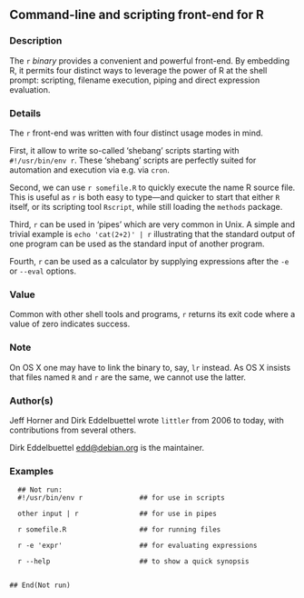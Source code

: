 ## Command-line and scripting front-end for R

### Description

The `r` *binary* provides a convenient and powerful front-end. By
embedding R, it permits four distinct ways to leverage the power of R at
the shell prompt: scripting, filename execution, piping and direct
expression evaluation.

### Details

The `r` front-end was written with four distinct usage modes in mind.

First, it allow to write so-called ‘shebang’ scripts starting with
`#!/usr/bin/env r`. These ‘shebang’ scripts are perfectly suited for
automation and execution via e.g. via `cron`.

Second, we can use `r somefile.R` to quickly execute the name R source
file. This is useful as `r` is both easy to type—and quicker to start
that either `R` itself, or its scripting tool `Rscript`, while still
loading the `methods` package.

Third, `r` can be used in ‘pipes’ which are very common in Unix. A
simple and trivial example is `echo 'cat(2+2)' | r` illustrating that
the standard output of one program can be used as the standard input of
another program.

Fourth, `r` can be used as a calculator by supplying expressions after
the `-e` or `--eval` options.

### Value

Common with other shell tools and programs, `r` returns its exit code
where a value of zero indicates success.

### Note

On OS X one may have to link the binary to, say, `lr` instead. As OS X
insists that files named `R` and `r` are the same, we cannot use the
latter.

### Author(s)

Jeff Horner and Dirk Eddelbuettel wrote `littler` from 2006 to today,
with contributions from several others.

Dirk Eddelbuettel <edd@debian.org> is the maintainer.

### Examples

      ## Not run: 
      #!/usr/bin/env r              ## for use in scripts

      other input | r               ## for use in pipes

      r somefile.R                  ## for running files

      r -e 'expr'                   ## for evaluating expressions

      r --help                      ## to show a quick synopsis
            
      
    ## End(Not run)
